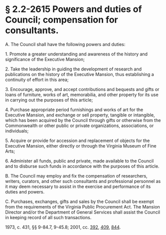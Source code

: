 # § 2.2-2615 Powers and duties of Council; compensation for consultants.

<p>A. The Council shall have the following powers and duties:</p><p>1. Promote a greater understanding and awareness of the history and significance of the Executive Mansion;</p><p>2. Take the leadership in guiding the development of research and publications on the history of the Executive Mansion, thus establishing a continuity of effort in this area;</p><p>3. Encourage, approve, and accept contributions and bequests and gifts or loans of furniture, works of art, memorabilia, and other property for its use in carrying out the purposes of this article;</p><p>4. Purchase appropriate period furnishings and works of art for the Executive Mansion, and exchange or sell property, tangible or intangible, which has been acquired by the Council through gifts or otherwise from the Commonwealth or other public or private organizations, associations, or individuals;</p><p>5. Acquire or provide for accession and replacement of objects for the Executive Mansion, either directly or through the Virginia Museum of Fine Arts;</p><p>6. Administer all funds, public and private, made available to the Council and to disburse such funds in accordance with the purposes of this article.</p><p>B. The Council may employ and fix the compensation of researchers, writers, curators, and other such consultants and professional personnel as it may deem necessary to assist in the exercise and performance of its duties and powers.</p><p>C. Purchases, exchanges, gifts and sales by the Council shall be exempt from the requirements of the Virginia Public Procurement Act. The Mansion Director and/or the Department of General Services shall assist the Council in keeping record of all such transactions.</p><p>1973, c. 431, §§ 9-84.7, 9-45.8; 2001, cc. <a href='http://lis.virginia.gov/cgi-bin/legp604.exe?011+ful+CHAP0392'>392</a>, <a href='http://lis.virginia.gov/cgi-bin/legp604.exe?011+ful+CHAP0409'>409</a>, <a href='http://lis.virginia.gov/cgi-bin/legp604.exe?011+ful+CHAP0844'>844</a>.</p>